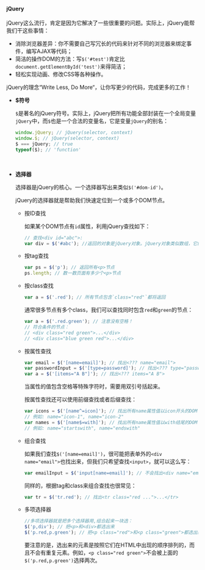 #### jQuery

jQuery这么流行，肯定是因为它解决了一些很重要的问题。实际上，jQuery能帮我们干这些事情：

- 消除浏览器差异：你不需要自己写冗长的代码来针对不同的浏览器来绑定事件，编写AJAX等代码；
- 简洁的操作DOM的方法：写`$('#test')`肯定比`document.getElementById('test')`来得简洁；
- 轻松实现动画、修改CSS等各种操作。

jQuery的理念“Write Less, Do More“，让你写更少的代码，完成更多的工作！



* **$符号**

  `$`是著名的jQuery符号。实际上，jQuery把所有功能全部封装在一个全局变量`jQuery`中，而`$`也是一个合法的变量名，它是变量`jQuery`的别名：

  ```js
  window.jQuery; // jQuery(selector, context)
  window.$; // jQuery(selector, context)
  $ === jQuery; // true
  typeof($); // 'function'
  ```

  ​

* **选择器**

  选择器是jQuery的核心。一个选择器写出来类似`$('#dom-id')`。

  jQuery的选择器就是帮助我们快速定位到一个或多个DOM节点。

  * 按ID查找

    如果某个DOM节点有`id`属性，利用jQuery查找如下：

    ```js
    // 查找<div id="abc">:
    var div = $('#abc'); //返回的对象是jQuery对象。jQuery对象类似数组，它的每个元素都是一个引用了DOM节点的对象。
    ```

  * 按tag查找

    ```js
    var ps = $('p'); // 返回所有<p>节点
    ps.length; // 数一数页面有多少个<p>节点
    ```

  * 按class查找

    ```js
    var a = $('.red'); // 所有节点包含`class="red"`都将返回
    ```

    通常很多节点有多个class，我们可以查找同时包含`red`和`green`的节点：

    ```js
    var a = $('.red.green'); // 注意没有空格！
    // 符合条件的节点：
    // <div class="red green">...</div>
    // <div class="blue green red">...</div>
    ```

  * 按属性查找

    ```js
    var email = $('[name=email]'); // 找出<??? name="email">
    var passwordInput = $('[type=password]'); // 找出<??? type="password">
    var a = $('[items="A B"]'); // 找出<??? items="A B">
    ```

    当属性的值包含空格等特殊字符时，需要用双引号括起来。

    按属性查找还可以使用前缀查找或者后缀查找：

    ```js
    var icons = $('[name^=icon]'); // 找出所有name属性值以icon开头的DOM
    // 例如: name="icon-1", name="icon-2"
    var names = $('[name$=with]'); // 找出所有name属性值以with结尾的DOM
    // 例如: name="startswith", name="endswith"
    ```

  * 组合查找

    如果我们查找`$('[name=email]')`，很可能把表单外的`<div name="email">`也找出来，但我们只希望查找`<input>`，就可以这么写：

    ```js
    var emailInput = $('input[name=email]'); // 不会找出<div name="email">
    ```

    同样的，根据tag和class来组合查找也很常见：

    ```js
    var tr = $('tr.red'); // 找出<tr class="red ...">...</tr>
    ```

  * 多项选择器

    ```js
    //多项选择器就是把多个选择器用,组合起来一块选：
    $('p,div'); // 把<p>和<div>都选出来
    $('p.red,p.green'); // 把<p class="red">和<p class="green">都选出来
    ```

    要注意的是，选出来的元素是按照它们在HTML中出现的顺序排列的，而且不会有重复元素。例如，`<p class="red green">`不会被上面的`$('p.red,p.green')`选择两次。

